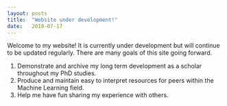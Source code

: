 ```yaml
---
layout: posts
title:  "Website under development!"
date:   2018-07-17
---
```


Welcome to my website! It is currently under development but will continue to be updated regularly. There are many goals of this site going forward. 

1. Demonstrate and archive my long term development as a scholar throughout my PhD studies.
2. Produce and maintain easy to interpret resources for peers within the Machine Learning field.
3. Help me have fun sharing my experience with others.